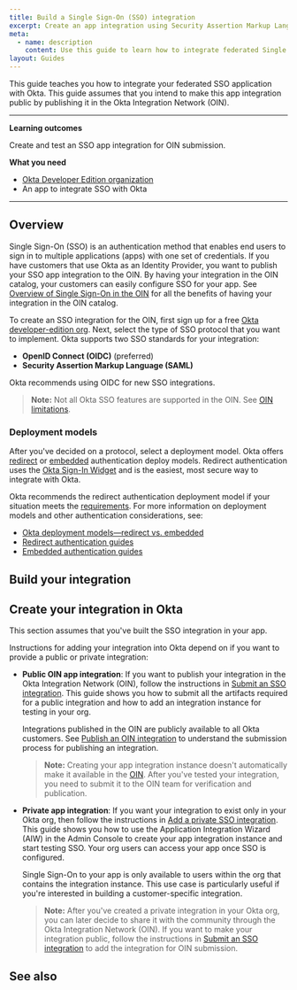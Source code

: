 ```yaml
---
title: Build a Single Sign-On (SSO) integration
excerpt: Create an app integration using Security Assertion Markup Language (SAML) or OpenID Connect (OIDC).
meta:
  - name: description
    content: Use this guide to learn how to integrate federated Single Sign-On with Okta for your app.
layout: Guides
---
```


This guide teaches you how to integrate your federated SSO application with Okta. This guide assumes that you intend to make this app integration public by publishing it in the Okta Integration Network (OIN).

---

**Learning outcomes**

Create and test an SSO app integration for OIN submission.

**What you need**

* [Okta Developer Edition organization](https://developer.okta.com/signup/)
* An app to integrate SSO with Okta

---

## Overview

Single Sign-On (SSO) is an authentication method that enables end users to sign in to multiple applications (apps) with one set of credentials. If you have customers that use Okta as an Identity Provider, you want to publish your SSO app integration to the OIN. By having your integration in the OIN catalog, your customers can easily configure SSO for your app. See [Overview of Single Sign-On in the OIN](/docs/guides/oin-sso-overview) for all the benefits of having your integration in the OIN catalog.

To create an SSO integration for the OIN, first sign up for a free [Okta developer-edition org](https://developer.okta.com/signup/). Next, select the type of SSO protocol that you want to implement. Okta supports two SSO standards for your integration:

* **OpenID Connect (OIDC)** (preferred)
* **Security Assertion Markup Language (SAML)**

Okta recommends using OIDC for new SSO integrations.

> **Note:** Not all Okta SSO features are supported in the OIN. See [OIN limitations](/docs/guides/submit-app-prereq/main/#oin-limitations).

### Deployment models

After you've decided on a protocol, select a deployment model. Okta offers [redirect](/docs/concepts/redirect-vs-embedded/#redirect-authentication) or [embedded](/docs/concepts/redirect-vs-embedded/#embedded-authentication) authentication deploy models. Redirect authentication uses the [Okta Sign-In Widget](https://github.com/okta/okta-signin-widget#okta-sign-in-widget) and is the easiest, most secure way to integrate with Okta.

Okta recommends the redirect authentication deployment model if your situation meets the [requirements](/docs/concepts/redirect-vs-embedded/#redirect-vs-embedded). For more information on deployment models and other authentication considerations, see:

* [Okta deployment models&mdash;redirect vs. embedded](/docs/concepts/redirect-vs-embedded/)
* [Redirect authentication guides](/docs/guides/redirect-authentication/)
* [Embedded authentication guides](/docs/guides/embedded-authentication/)

## Build your integration

<StackSnippet snippet="prep" />

## Create your integration in Okta

This section assumes that you've built the SSO integration in your app.

Instructions for adding your integration into Okta depend on if you want to provide a public or private integration:

* **Public OIN app integration**: If you want to publish your integration in the Okta Integration Network (OIN), follow the instructions in [Submit an SSO integration](/docs/guides/submit-sso-app/). This guide shows you how to submit all the artifacts required for a public integration and how to add an integration instance for testing in your org.

  Integrations published in the OIN are publicly available to all Okta customers. See [Publish an OIN integration](/docs/guides/submit-app-overview/) to understand the submission process for publishing an integration.

  > **Note:** Creating your app integration instance doesn't automatically make it available in the [OIN](https://www.okta.com/integrations/). After you've tested your integration, you need to submit it to the OIN team for verification and publication.

* **Private app integration**: If you want your integration to exist only in your Okta org, then follow the instructions in [Add a private SSO integration](/docs/guides/submit-sso-app-private). This guide shows you how to use the Application Integration Wizard (AIW) in the Admin Console to create your app integration instance and start testing SSO. Your org users can access your app once SSO is configured.

  Single Sign-On to your app is only available to users within the org that contains the integration instance. This use case is particularly useful if you're interested in building a customer-specific integration.

  > **Note:** After you've created a private integration in your Okta org, you can later decide to share it with the community through the Okta Integration Network (OIN). If you want to make your integration public, follow the instructions in [Submit an SSO integration](/docs/guides/submit-sso-app/) to add the integration for OIN submission.

## See also

<StackSnippet snippet="see-also" />
